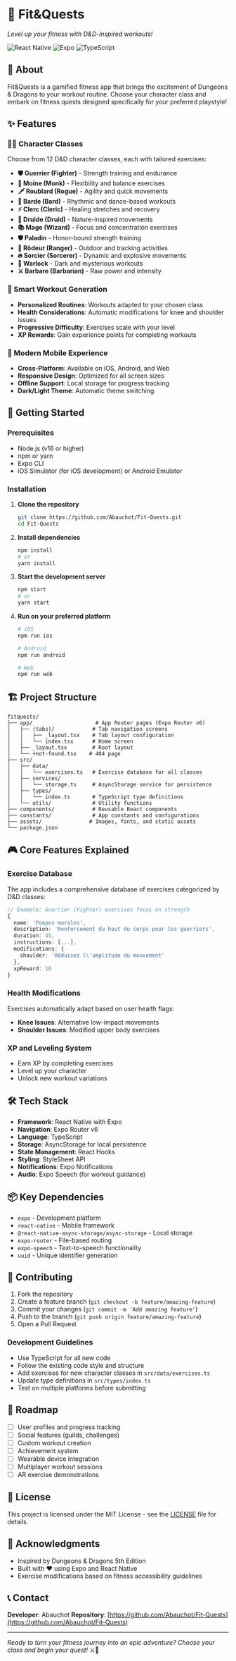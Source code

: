 # 🏰 Fit&Quests

*Level up your fitness with D&D-inspired workouts!*

![React Native](https://img.shields.io/badge/React%20Native-20232A?style=for-the-badge&logo=react&logoColor=61DAFB)
![Expo](https://img.shields.io/badge/expo-1C1E24?style=for-the-badge&logo=expo&logoColor=#D04A37)
![TypeScript](https://img.shields.io/badge/typescript-%23007ACC.svg?style=for-the-badge&logo=typescript&logoColor=white)

## 🎲 About

Fit&Quests is a gamified fitness app that brings the excitement of Dungeons & Dragons to your workout routine. Choose your character class and embark on fitness quests designed specifically for your preferred playstyle!

## ✨ Features

### 🧙‍♂️ Character Classes
Choose from 12 D&D character classes, each with tailored exercises:

- **🛡️ Guerrier (Fighter)** - Strength training and endurance
- **🥋 Moine (Monk)** - Flexibility and balance exercises
- **🗡️ Roublard (Rogue)** - Agility and quick movements
- **🎵 Barde (Bard)** - Rhythmic and dance-based workouts
- **⚡ Clerc (Cleric)** - Healing stretches and recovery
- **🌿 Druide (Druid)** - Nature-inspired movements
- **📚 Mage (Wizard)** - Focus and concentration exercises
- **🛡️ Paladin** - Honor-bound strength training
- **🏹 Rôdeur (Ranger)** - Outdoor and tracking activities
- **🔥 Sorcier (Sorcerer)** - Dynamic and explosive movements
- **👹 Warlock** - Dark and mysterious workouts
- **⚔️ Barbare (Barbarian)** - Raw power and intensity

### 🎯 Smart Workout Generation
- **Personalized Routines**: Workouts adapted to your chosen class
- **Health Considerations**: Automatic modifications for knee and shoulder issues
- **Progressive Difficulty**: Exercises scale with your level
- **XP Rewards**: Gain experience points for completing workouts

### 📱 Modern Mobile Experience
- **Cross-Platform**: Available on iOS, Android, and Web
- **Responsive Design**: Optimized for all screen sizes
- **Offline Support**: Local storage for progress tracking
- **Dark/Light Theme**: Automatic theme switching

## 🚀 Getting Started

### Prerequisites
- Node.js (v16 or higher)
- npm or yarn
- Expo CLI
- iOS Simulator (for iOS development) or Android Emulator

### Installation

1. **Clone the repository**
   ```bash
   git clone https://github.com/Abauchot/Fit-Quests.git
   cd Fit-Quests
   ```

2. **Install dependencies**
   ```bash
   npm install
   # or
   yarn install
   ```

3. **Start the development server**
   ```bash
   npm start
   # or
   yarn start
   ```

4. **Run on your preferred platform**
   ```bash
   # iOS
   npm run ios
   
   # Android
   npm run android
   
   # Web
   npm run web
   ```

## 🏗️ Project Structure

```
fitquests/
├── app/                    # App Router pages (Expo Router v6)
│   ├── (tabs)/            # Tab navigation screens
│   │   ├── _layout.tsx    # Tab layout configuration
│   │   └── index.tsx      # Home screen
│   ├── _layout.tsx        # Root layout
│   └── +not-found.tsx    # 404 page
├── src/
│   ├── data/
│   │   └── exercises.ts   # Exercise database for all classes
│   ├── services/
│   │   └── storage.ts     # AsyncStorage service for persistence
│   ├── types/
│   │   └── index.ts       # TypeScript type definitions
│   └── utils/             # Utility functions
├── components/            # Reusable React components
├── constants/             # App constants and configurations
├── assets/               # Images, fonts, and static assets
└── package.json
```

## 🎮 Core Features Explained

### Exercise Database
The app includes a comprehensive database of exercises categorized by D&D classes:

```typescript
// Example: Guerrier (Fighter) exercises focus on strength
{
  name: 'Pompes murales',
  description: 'Renforcement du haut du corps pour les guerriers',
  duration: 45,
  instructions: [...],
  modifications: {
    shoulder: 'Réduisez l\'amplitude du mouvement'
  },
  xpReward: 10
}
```

### Health Modifications
Exercises automatically adapt based on user health flags:
- **Knee Issues**: Alternative low-impact movements
- **Shoulder Issues**: Modified upper body exercises

### XP and Leveling System
- Earn XP by completing exercises
- Level up your character
- Unlock new workout variations

## 🛠️ Tech Stack

- **Framework**: React Native with Expo
- **Navigation**: Expo Router v6
- **Language**: TypeScript
- **Storage**: AsyncStorage for local persistence
- **State Management**: React Hooks
- **Styling**: StyleSheet API
- **Notifications**: Expo Notifications
- **Audio**: Expo Speech (for workout guidance)

## 📦 Key Dependencies

- `expo` - Development platform
- `react-native` - Mobile framework
- `@react-native-async-storage/async-storage` - Local storage
- `expo-router` - File-based routing
- `expo-speech` - Text-to-speech functionality
- `uuid` - Unique identifier generation

## 🤝 Contributing

1. Fork the repository
2. Create a feature branch (`git checkout -b feature/amazing-feature`)
3. Commit your changes (`git commit -m 'Add amazing feature'`)
4. Push to the branch (`git push origin feature/amazing-feature`)
5. Open a Pull Request

### Development Guidelines

- Use TypeScript for all new code
- Follow the existing code style and structure
- Add exercises for new character classes in `src/data/exercises.ts`
- Update type definitions in `src/types/index.ts`
- Test on multiple platforms before submitting

## 🎯 Roadmap

- [ ] User profiles and progress tracking
- [ ] Social features (guilds, challenges)
- [ ] Custom workout creation
- [ ] Achievement system
- [ ] Wearable device integration
- [ ] Multiplayer workout sessions
- [ ] AR exercise demonstrations

## 📄 License

This project is licensed under the MIT License - see the [LICENSE](LICENSE) file for details.

## 🙏 Acknowledgments

- Inspired by Dungeons & Dragons 5th Edition
- Built with ❤️ using Expo and React Native
- Exercise modifications based on fitness accessibility guidelines

## 📞 Contact

**Developer**: Abauchot
**Repository**: [https://github.com/Abauchot/Fit-Quests](https://github.com/Abauchot/Fit-Quests)

---

*Ready to turn your fitness journey into an epic adventure? Choose your class and begin your quest!* ⚔️💪